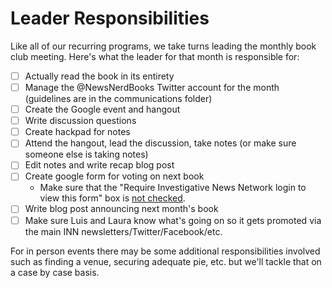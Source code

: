 # Leader Responsibilities

Like all of our recurring programs, we take turns leading the monthly book club meeting. Here's what the leader for that month is responsible for:

- [ ] Actually read the book in its entirety
- [ ] Manage the @NewsNerdBooks Twitter account for the month (guidelines are in the communications folder)
- [ ] Create the Google event and hangout
- [ ] Write discussion questions
- [ ] Create hackpad for notes
- [ ] Attend the hangout, lead the discussion, take notes (or make sure someone else is taking notes)
- [ ] Edit notes and write recap blog post
- [ ] Create google form for voting on next book
    - Make sure that the "Require Investigative News Network login to view this form" box is [not checked](https://support.google.com/docs/answer/160166?hl=en).
- [ ] Write blog post announcing next month's book
- [ ] Make sure Luis and Laura know what's going on so it gets promoted via the main INN newsletters/Twitter/Facebook/etc.

For in person events there may be some additional responsibilities involved such as finding a venue, securing adequate pie, etc. but we'll tackle that on a case by case basis.
